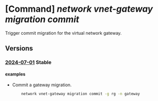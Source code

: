 # [Command] _network vnet-gateway migration commit_

Trigger commit migration for the virtual network gateway.

## Versions

### [2024-07-01](/Resources/mgmt-plane/L3N1YnNjcmlwdGlvbnMve30vcmVzb3VyY2Vncm91cHMve30vcHJvdmlkZXJzL21pY3Jvc29mdC5uZXR3b3JrL3ZpcnR1YWxuZXR3b3JrZ2F0ZXdheXMve30vY29tbWl0bWlncmF0aW9u/2024-07-01.xml) **Stable**

<!-- mgmt-plane /subscriptions/{}/resourcegroups/{}/providers/microsoft.network/virtualnetworkgateways/{}/commitmigration 2024-07-01 -->

#### examples

- Commit a gateway migration.
    ```bash
        network vnet-gateway migration commit -g rg -n gateway
    ```
